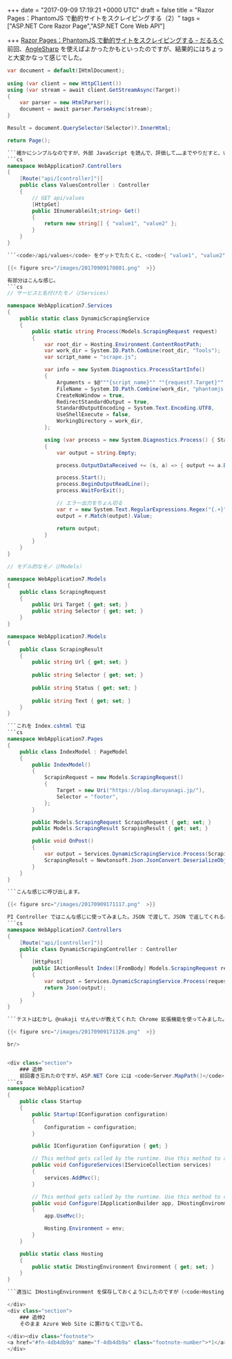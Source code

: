 
+++
date = "2017-09-09 17:19:21 +0000 UTC"
draft = false
title = "Razor Pages：PhantomJS で動的サイトをスクレイピングする（2）"
tags = ["ASP.NET Core Razor Page","ASP.NET Core Web API"]

+++
[Razor Pages：PhantomJS で動的サイトをスクレイピングする - だるろぐ](http://blog.daruyanagi.jp/entry/2017/09/08/235450)前回、<a href="http://blog.daruyanagi.jp/entry/2017/09/08/235450">AngleSharp</a> を使えばよかったかもといったのですが、結果的にはちょっと大変かなって感じでした。
```cs
var document = default(IHtmlDocument);
            
using (var client = new HttpClient())
using (var stream = await client.GetStreamAsync(Target))
{
    var parser = new HtmlParser();
    document = await parser.ParseAsync(stream);
}

Result = document.QuerySelector(Selector)?.InnerHtml;

return Page();

```確かにシンプルなのですが、外部 JavaScript を読んで、評価して……までやりだすと、いろいろ大変な感じ<a href="#f-4db4db9a" name="fn-4db4db9a" title="すごく頑張ればできなくはなさそうだけど、バージョンアップで API が変わってたりでちょっと調べるのが面倒になった">*1</a>。これまで通り PhantomJS でやった方がよさそう。――というわけで。今回はそっちを置いておいて、Web API として使えるようにしてみました。ASP.NET API（Core）を使うのは初めてだったんですが、今回のような単純なモノであれば一瞬でできました。
```cs
namespace WebApplication7.Controllers
{
    [Route("api/[controller]")]
    public class ValuesController : Controller
    {
        // GET api/values
        [HttpGet]
        public IEnumerable&lt;string> Get()
        {
            return new string[] { "value1", "value2" };
        }
    }
}

```<code>/api/values</code> をゲットでたたくと、<code>{ "value1", "value2" }</code> が返ってくる。これと組み合わせて、API Controller を Razor Pages で呼び出して使いたいなーと、ちょっと四苦八苦していたのですが、それはちょっと筋悪だったよう。結局は、API と Razor Pages で共通のロジックをまとめて（適当に <code>Services</code> フォルダーにまとめました）、共有することにしました。

{{< figure src="/images/20170909170801.png"  >}}

有部分はこんな感じ。
```cs
// サービスと名付けたモノ（/Services）

namespace WebApplication7.Services
{
    public static class DynamicScrapingService
    {
        public static string Process(Models.ScrapingRequest request)
        {
            var root_dir = Hosting.Environment.ContentRootPath;
            var work_dir = System.IO.Path.Combine(root_dir, "Tools");
            var script_name = "scrape.js";

            var info = new System.Diagnostics.ProcessStartInfo()
            {
                Arguments = $@"""{script_name}"" ""{request?.Target}"" ""{request?.Selector}""",
                FileName = System.IO.Path.Combine(work_dir, "phantomjs.exe"),
                CreateNoWindow = true,
                RedirectStandardOutput = true,
                StandardOutputEncoding = System.Text.Encoding.UTF8,
                UseShellExecute = false,
                WorkingDirectory = work_dir,
            };

            using (var process = new System.Diagnostics.Process() { StartInfo = info, })
            {
                var output = string.Empty;

                process.OutputDataReceived += (s, a) => { output += a.Data; };

                process.Start();
                process.BeginOutputReadLine();
                process.WaitForExit();

                // エラー出力をちょん切る
                var r = new System.Text.RegularExpressions.Regex("{.+}");
                output = r.Match(output).Value;

                return output;
            }
        }
    }
}

// モデル的なモノ（/Models）

namespace WebApplication7.Models
{
    public class ScrapingRequest
    {
        public Uri Target { get; set; }
        public string Selector { get; set; }
    }
}

namespace WebApplication7.Models
{
    public class ScrapingResult
    {
        public string Url { get; set; }
        
        public string Selector { get; set; }
        
        public string Status { get; set; }
        
        public string Text { get; set; }
    }
}

```これを Index.cshtml では
```cs
namespace WebApplication7.Pages
{
    public class IndexModel : PageModel
    {
        public IndexModel()
        {
            ScrapinRequest = new Models.ScrapingRequest()
            {
                Target = new Uri("https://blog.daruyanagi.jp/"),
                Selector = "footer",
            };
        }

        public Models.ScrapingRequest ScrapinRequest { get; set; }
        public Models.ScrapingResult ScrapingResult { get; set; }

        public void OnPost()
        {
            var output = Services.DynamicScrapingService.Process(ScrapinRequest);
            ScrapingResult = Newtonsoft.Json.JsonConvert.DeserializeObject&lt;Models.ScrapingResult>(output);
        }
    }
}

```こんな感じに呼び出します。

{{< figure src="/images/20170909171117.png"  >}}

PI Controller ではこんな感じに使ってみました。JSON で渡して、JSON で返してくれる感じ。
```cs
namespace WebApplication7.Controllers
{
    [Route("api/[controller]")]
    public class DynamicScrapingController : Controller
    {   
        [HttpPost]
        public IActionResult Index([FromBody] Models.ScrapingRequest request)
        {
            var output = Services.DynamicScrapingService.Process(request);
            return Json(output);
        }
    }
}

```テストはむかし @nakaji せんせいが教えてくれた Chrome 拡張機能を使ってみました。[WebAPIの動作確認にはAdvanced REST clientが便利そう - なか日記](http://blog.nakajix.jp/entry/2014/06/24/005200)大変便利なのでこれからも常用していこうと思います。

{{< figure src="/images/20170909171326.png"  >}}

br/>


<div class="section">
    ### 追伸
    前回書き忘れたのですが、ASP.NET Core には <code>Server.MapPath()</code> がないみたい。
```cs
namespace WebApplication7
{
    public class Startup
    {
        public Startup(IConfiguration configuration)
        {
            Configuration = configuration;
        }

        public IConfiguration Configuration { get; }

        // This method gets called by the runtime. Use this method to add services to the container.
        public void ConfigureServices(IServiceCollection services)
        {
            services.AddMvc();
        }

        // This method gets called by the runtime. Use this method to configure the HTTP request pipeline.
        public void Configure(IApplicationBuilder app, IHostingEnvironment env, ILoggerFactory loggerFactory)
        {
            app.UseMvc();

            Hosting.Environment = env;
        }
    }

    public static class Hosting
    {
        public static IHostingEnvironment Environment { get; set; }
    }
}

```適当に IHostingEnvironment を保存しておくようにしたのですが（<code>Hosting.Environment.ContentRootPath</code> でルートがわかるので、それを <code>Path.Combine()</code> なんかでごにょごにょする）、これがいい作法なのかどうかは自信がない。

</div>
<div class="section">
    ### 追伸2
    そのまま Azure Web Site に置けなくて泣いてる。

</div><div class="footnote">
<a href="#fn-4db4db9a" name="f-4db4db9a" class="footnote-number">*1</a><span class="footnote-delimiter">:</span><span class="footnote-text">すごく頑張ればできなくはなさそうだけど、バージョンアップで API が変わってたりでちょっと調べるのが面倒になった</span>
</div>

